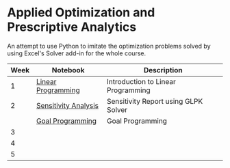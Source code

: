 # Applied Optimization and Prescriptive Analytics
An attempt to use Python to imitate the optimization problems solved by using Excel's Solver add-in for the whole course.


| Week | Notebook | Description |
|---|---|---|
| 1 | [Linear Programming](./01%20Linear%20Programming.ipynb) | Introduction to Linear Programming |
| 2 | [Sensitivity Analysis](./02%20Sensitivity%20Analysis.ipynb) | Sensitivity Report using GLPK Solver |
|   | [Goal Programming](./02-2%20Goal%20Programming.ipynb) | Goal Programming |
| 3 | | |
| 4 | | |
| 5 | | |
